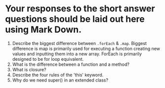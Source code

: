 # Your responses to the short answer questions should be laid out here using Mark Down.
1. Describe the biggest difference between `.forEach` & `.map`.
    Biggest difference is map is primarily used for executing a function creating new values and inputting them into a new array. ForEach is primarily designed to be for loop equivalent.
2. What is the difference between a function and a method?
3. What is closure?
4. Describe the four rules of the 'this' keyword.
5. Why do we need super() in an extended class?
